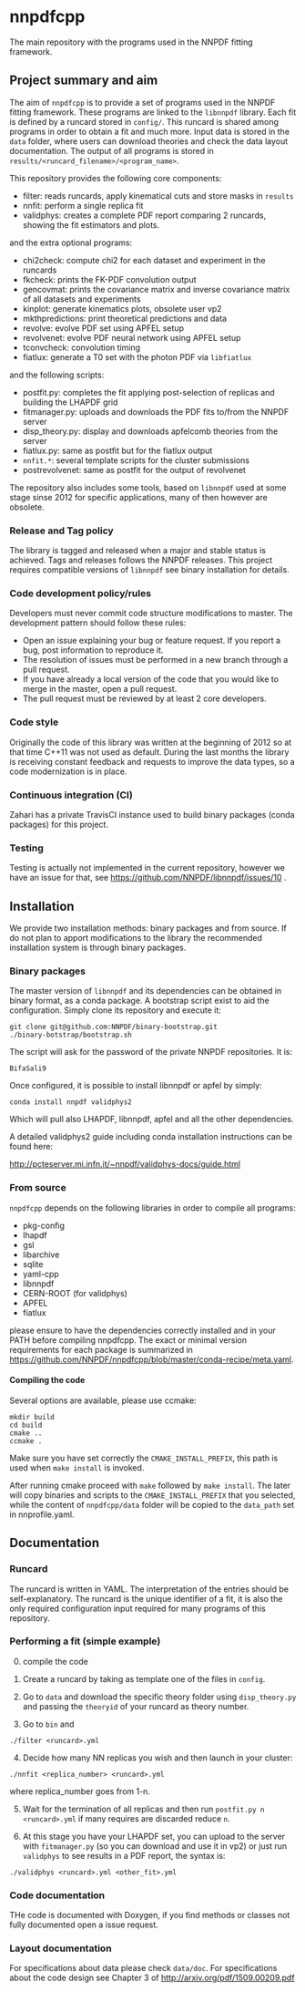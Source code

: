 # nnpdfcpp
The main repository with the programs used in the NNPDF fitting framework. 
 
## Project summary and aim

The aim of `nnpdfcpp` is to provide a set of programs used in the NNPDF fitting framework. These programs are linked to the `libnnpdf` library. Each fit is defined by a runcard stored in `config/`. This runcard is shared among programs in order to obtain a fit and much more. Input data is stored in the `data` folder, where users can download theories and check the data layout documentation. The output of all programs is stored in `results/<runcard_filename>/<program_name>`.

This repository provides the following core components:
- filter: reads runcards, apply kinematical cuts and store masks in `results`
- nnfit: perform a single replica fit
- validphys: creates a complete PDF report comparing 2 runcards, showing the fit estimators and plots.

and the extra optional programs:
- chi2check: compute chi2 for each dataset and experiment in the runcards
- fkcheck: prints the FK-PDF convolution output
- gencovmat: prints the covariance matrix and inverse covariance matrix of all datasets and experiments
- kinplot: generate kinematics plots, obsolete user vp2
- mkthpredictions: print theoretical predictions and data
- revolve: evolve PDF set using APFEL setup
- revolvenet: evolve PDF neural network using APFEL setup
- tconvcheck: convolution timing
- fiatlux: generate a T0 set with the photon PDF via `libfiatlux`

and the following scripts:
- postfit.py: completes the fit applying post-selection of replicas and building the LHAPDF grid
- fitmanager.py: uploads and downloads the PDF fits to/from the NNPDF server
- disp_theory.py: display and downloads apfelcomb theories from the server
- fiatlux.py: same as postfit but for the fiatlux output
- `nnfit.*`: several template scripts for the cluster submissions
- postrevolvenet: same as postfit for the output of revolvenet

The repository also includes some tools, based on `libnnpdf` used at some stage sinse 2012 for specific applications, many of then however are obsolete.

### Release and Tag policy

The library is tagged and released when a major and stable status is achieved. 
Tags and releases follows the NNPDF releases. This project requires compatible versions of `libnnpdf` see binary installation for details.

### Code development policy/rules

Developers must never commit code structure modifications to master. The development pattern should follow these rules:
- Open an issue explaining your bug or feature request. If you report a bug, post information to reproduce it.
- The resolution of issues must be performed in a new branch through a pull request.
- If you have already a local version of the code that you would like to merge in the master, open a pull request.
- The pull request must be reviewed by at least 2 core developers.

### Code style

Originally the code of this library was written at the beginning of 2012 so at that time C++11 was not used as default. 
During the last months the library is receiving constant feedback and requests to improve the data types, so a code modernization is in place.

### Continuous integration (CI)

Zahari has a private TravisCI instance used to build binary packages (conda packages) for this project.

### Testing

Testing is actually not implemented in the current repository, however we have an issue for that, see https://github.com/NNPDF/libnnpdf/issues/10 .

## Installation

We provide two installation methods: binary packages and from source.
If do not plan to apport modifications to the library the recommended installation system is through binary packages.

### Binary packages

The master version of `libnnpdf` and its dependencies can be obtained in binary format, as a conda package. A bootstrap script exist to aid the configuration. Simply clone its repository and execute it:
```Shell
git clone git@github.com:NNPDF/binary-bootstrap.git
./binary-botstrap/bootstrap.sh
```
The script will ask for the password of the private NNPDF repositories. It is:
```
BifaSali9
```
Once configured, it is possible to install libnnpdf or apfel by simply:
```Shell
conda install nnpdf validphys2
```

Which will pull also LHAPDF, libnnpdf, apfel and all the other dependencies.

A detailed validphys2 guide including conda installation instructions can be found here:

http://pcteserver.mi.infn.it/~nnpdf/validphys-docs/guide.html

### From source

`nnpdfcpp` depends on the following libraries in order to compile all programs:

- pkg-config
- lhapdf
- gsl
- libarchive
- sqlite
- yaml-cpp
- libnnpdf
- CERN-ROOT (for validphys)
- APFEL
- fiatlux

please ensure to have the dependencies correctly installed and in your PATH before compiling nnpdfcpp.
The exact or minimal version requirements for each package is summarized in https://github.com/NNPDF/nnpdfcpp/blob/master/conda-recipe/meta.yaml.

#### Compiling the code

Several options are available, please use ccmake:
```Shell
mkdir build
cd build
cmake ..
ccmake .
```
Make sure you have set correctly the `CMAKE_INSTALL_PREFIX`, this path is used when `make install` is invoked.

After running cmake proceed with `make` followed by `make install`. The later will copy binaries and scripts to the `CMAKE_INSTALL_PREFIX` that you selected, while the content of `nnpdfcpp/data` folder will be copied to the `data_path` set in nnprofile.yaml.

## Documentation

### Runcard

The runcard is written in YAML. The interpretation of the entries should be self-explanatory. The runcard is the unique identifier of a fit, it is also the only required configuration input required for many programs of this repository.

### Performing a fit (simple example)

0. compile the code

1. Create a runcard by taking as template one of the files in `config`.

2. Go to `data` and download the specific theory folder using `disp_theory.py` and passing the `theoryid` of your runcard as theory number.

3. Go to `bin` and
```Shell
./filter <runcard>.yml
```

4. Decide how many NN replicas you wish and then launch in your cluster:
```Shell
./nnfit <replica_number> <runcard>.yml
```
where replica_number goes from 1-n.

5. Wait for the termination of all replicas and then run `postfit.py n <runcard>.yml` if many requires are discarded reduce `n`.

6. At this stage you have your LHAPDF set, you can upload to the server with `fitmanager.py` (so you can download and use it in vp2) or just run `validphys` to see results in a PDF report, the syntax is:
```Shell
./validphys <runcard>.yml <other_fit>.yml
```

### Code documentation

THe code is documented with Doxygen, if you find methods or classes not fully documented open a issue request.

### Layout documentation

For specifications about data please check `data/doc`.
For specifications about the code design see Chapter 3 of http://arxiv.org/pdf/1509.00209.pdf
